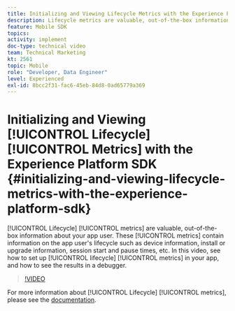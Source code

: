 ```yaml
---
title: Initializing and Viewing Lifecycle Metrics with the Experience Platform SDK
description: Lifecycle metrics are valuable, out-of-the-box information about your app user. These metrics contain information on the app user's lifecycle such as device information, install or upgrade information, session start and pause times, etc. In this video, see how to set up lifecycle metrics in your app, and how to see the results in a debugger.
feature: Mobile SDK
topics: 
activity: implement
doc-type: technical video
team: Technical Marketing
kt: 2561
topic: Mobile
role: "Developer, Data Engineer"
level: Experienced
exl-id: 8bcc2f31-fac6-45eb-84d8-0ad65779a369
---
```

# Initializing and Viewing [!UICONTROL Lifecycle] [!UICONTROL Metrics] with the Experience Platform SDK {#initializing-and-viewing-lifecycle-metrics-with-the-experience-platform-sdk}

[!UICONTROL Lifecycle] [!UICONTROL metrics] are valuable, out-of-the-box information about your app user. These [!UICONTROL metrics] contain information on the app user's lifecycle such as device information, install or upgrade information, session start and pause times, etc. In this video, see how to set up [!UICONTROL lifecycle] [!UICONTROL metrics] in your app, and how to see the results in a debugger.

>[!VIDEO](https://video.tv.adobe.com/v/26258/?quality=12)

For more information about [!UICONTROL Lifecycle] [!UICONTROL metrics], please see the [documentation](https://aep-sdks.gitbook.io/docs/using-mobile-extensions/mobile-core/lifecycle).

